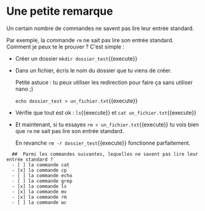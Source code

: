 # Une petite remarque

Un certain nombre de commandes ne savent pas lire leur entrée standard.

Par exemple, la commande `rm` ne sait pas lire son entrée standard. Comment je peux te le prouver ?
C'est simple :

* Créer un dossier `mkdir dossier_test`{{execute}}

* Dans un fichier, écris le nom du dossier que tu viens de créer.

  Petite astuce : tu peux utiliser les redirection pour faire ça sans utiliser nano ;)
  
  `echo dossier_test > un_fichier.txt`{{execute}}

* Vérifie que tout est ok : `ls`{{execute}} et `cat un_fichier.txt`{{execute}}

* Et maintenant, si tu essayes `rm < un_fichier.txt`{{execute}} tu vois bien que `rm` ne sait pas lire son entrée standard.

  En revanche `rm -r dossier_test`{{execute}} fonctionne parfaitement.


```{quizdown} 
  ##  Parmi les commandes suivantes, lequelles ne savent pas lire leur entrée standard ? 
  - [ ] la commande cat
  - [x] la commande cp
  - [ ] la commande echo
  - [ ] la commande grep
  - [x] la commande ls
  - [x] la commande mv
  - [x] la commande rm
  - [ ] la commande wc
```
